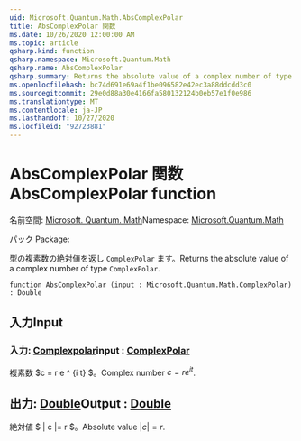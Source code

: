 ```yaml
---
uid: Microsoft.Quantum.Math.AbsComplexPolar
title: AbsComplexPolar 関数
ms.date: 10/26/2020 12:00:00 AM
ms.topic: article
qsharp.kind: function
qsharp.namespace: Microsoft.Quantum.Math
qsharp.name: AbsComplexPolar
qsharp.summary: Returns the absolute value of a complex number of type `ComplexPolar`.
ms.openlocfilehash: bc74d691e69a4f1be096582e42ec3a88ddcdd3c0
ms.sourcegitcommit: 29e0d88a30e4166fa580132124b0eb57e1f0e986
ms.translationtype: MT
ms.contentlocale: ja-JP
ms.lasthandoff: 10/27/2020
ms.locfileid: "92723881"
---
```

# <a name="abscomplexpolar-function"></a><span data-ttu-id="7356f-102">AbsComplexPolar 関数</span><span class="sxs-lookup"><span data-stu-id="7356f-102">AbsComplexPolar function</span></span>

<span data-ttu-id="7356f-103">名前空間: [Microsoft. Quantum. Math](xref:Microsoft.Quantum.Math)</span><span class="sxs-lookup"><span data-stu-id="7356f-103">Namespace: [Microsoft.Quantum.Math](xref:Microsoft.Quantum.Math)</span></span>

<span data-ttu-id="7356f-104">パック [](https://nuget.org/packages/)</span><span class="sxs-lookup"><span data-stu-id="7356f-104">Package: [](https://nuget.org/packages/)</span></span>


<span data-ttu-id="7356f-105">型の複素数の絶対値を返し `ComplexPolar` ます。</span><span class="sxs-lookup"><span data-stu-id="7356f-105">Returns the absolute value of a complex number of type `ComplexPolar`.</span></span>

```qsharp
function AbsComplexPolar (input : Microsoft.Quantum.Math.ComplexPolar) : Double
```


## <a name="input"></a><span data-ttu-id="7356f-106">入力</span><span class="sxs-lookup"><span data-stu-id="7356f-106">Input</span></span>

### <a name="input--complexpolar"></a><span data-ttu-id="7356f-107">入力: [Complexpolar](xref:Microsoft.Quantum.Math.ComplexPolar)</span><span class="sxs-lookup"><span data-stu-id="7356f-107">input : [ComplexPolar](xref:Microsoft.Quantum.Math.ComplexPolar)</span></span>

<span data-ttu-id="7356f-108">複素数 $c = r e ^ {i t} $。</span><span class="sxs-lookup"><span data-stu-id="7356f-108">Complex number $c = r e^{i t}$.</span></span>



## <a name="output--double"></a><span data-ttu-id="7356f-109">出力: [Double](xref:microsoft.quantum.lang-ref.double)</span><span class="sxs-lookup"><span data-stu-id="7356f-109">Output : [Double](xref:microsoft.quantum.lang-ref.double)</span></span>

<span data-ttu-id="7356f-110">絶対値 $ | c |= r $。</span><span class="sxs-lookup"><span data-stu-id="7356f-110">Absolute value $|c| = r$.</span></span>